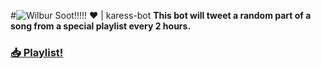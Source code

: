 #![Wilbur Soot!!!!!](https://github.com/Furyforev3r/karess-bot/assets/88341564/c95de889-c26f-45e3-9e0c-8e6e5ce2455f)
 ❤️ | karess-bot
**This bot will tweet a random part of a song from a special playlist every 2 hours.**

### **[📥 Playlist!](https://open.spotify.com/playlist/1pn8dZNM8BTQh5ZvUdxGRO)**
